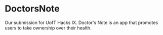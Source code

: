 # DoctorsNote
Our submission for UofT Hacks IX. Doctor's Note is an app that promotes users to take ownership over their health.
